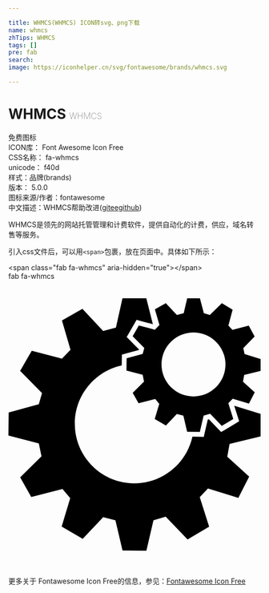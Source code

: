 ```yaml
---

title: WHMCS(WHMCS) ICON转svg、png下载
name: whmcs
zhTips: WHMCS
tags: []
pre: fab
search: 
image: https://iconhelper.cn/svg/fontawesome/brands/whmcs.svg

---
```


# WHMCS  <small style="font-size: 60%;font-weight: 100">WHMCS</small>


<div class="detail-page">
<p>
<span><span class="badge-success badge">免费图标</span> </span>
<br/>
<span>
ICON库：
<span class="badge-secondary badge">Font Awesome Icon Free</span> 
</span>
<br/>
<span>
CSS名称：
<span class="badge-secondary badge">fa-whmcs</span> 
</span>
<br/>
<span>
unicode：
<span class="badge-secondary badge">f40d</span> 
<copy-btn content='f40d' btn-title=""></copy-btn>
<copy-btn :content='String.fromCodePoint(parseInt("f40d", 16))' btn-title="复制U"></copy-btn>
</span><br/><span>样式：<span class="badge-light badge">品牌(brands)</span></span>
<br/>
<span>
版本：
<span class="badge-secondary badge">5.0.0</span> 
</span>
<br/>
<span>图标来源/作者：<span class="badge-light badge">fontawesome</span></span> 
<br/>
<span class="zh-detail">中文描述：<span class="badge-primary badge">WHMCS</span><span class="help-link"><span>帮助改进</span>(<a href="https://gitee.com/liuwave/icon-helper/edit/master/json/fontawesome/brands/whmcs.json" target="_blank" rel="noopener noreferrer">gitee</a><a href="https://github.com/liuwave/icon-helper/edit/master/json/fontawesome/brands/whmcs.json" target="_blank" rel="noopener noreferrer">github</a></span>)</span><br/>
</p>
</div><div class="description description alert alert-light">WHMCS是领先的网站托管管理和计费软件，提供自动化的计费，供应，域名转售等服务。</div>
<div class="alert alert-dark">
  <i class="fab fa-whmcs fa-xs"></i>
  <i class="fab fa-whmcs fa-sm"></i>
  <i class="fab fa-whmcs fa-lg"></i>
  <i class="fab fa-whmcs fa-2x"></i>
  <i class="fab fa-whmcs fa-3x"></i>
  <i class="fab fa-whmcs fa-5x"></i>
  <i class="fab fa-whmcs fa-7x"></i>
</div>
<div>
  <p>引入css文件后，可以用<code>&lt;span&gt;</code>包裹，放在页面中。具体如下所示：    
  </p>
  <div class="alert alert-primary" style="font-size: 14px">
    &lt;span class="fab fa-whmcs" aria-hidden="true"&gt;&lt;/span&gt;
    <copy-btn content='<span class="fab fa-whmcs" aria-hidden="true"></span>'></copy-btn>
  </div>
  <div class="alert alert-secondary">
    <i class="fab fa-whmcs"
    style="font-size: 24px"
    aria-hidden="true"></i> fab fa-whmcs
    <copy-btn content="fab fa-whmcs" btn-title="复制图标名称"></copy-btn>
  </div>
</div>
<div id="svg" class="svg-wrap">
<svg xmlns="http://www.w3.org/2000/svg" viewBox="0 0 448 512"><path d="M448 161v-21.3l-28.5-8.8-2.2-10.4 20.1-20.7L427 80.4l-29 7.5-7.2-7.5 7.5-28.2-19.1-11.6-21.3 21-10.7-3.2-7-26.4h-22.6l-6.2 26.4-12.1 3.2-19.7-21-19.4 11 8.1 27.7-8.1 8.4-28.5-7.5-11 19.1 20.7 21-2.9 10.4-28.5 7.8-.3 21.7 28.8 7.5 2.4 12.1-20.1 19.9 10.4 18.5 29.6-7.5 7.2 8.6-8.1 26.9 19.9 11.6 19.4-20.4 11.6 2.9 6.7 28.5 22.6.3 6.7-28.8 11.6-3.5 20.7 21.6 20.4-12.1-8.8-28 7.8-8.1 28.8 8.8 10.3-20.1-20.9-18.8 2.2-12.1 29.1-7zm-119.2 45.2c-31.3 0-56.8-25.4-56.8-56.8s25.4-56.8 56.8-56.8 56.8 25.4 56.8 56.8c0 31.5-25.4 56.8-56.8 56.8zm72.3 16.4l46.9 14.5V277l-55.1 13.4-4.1 22.7 38.9 35.3-19.2 37.9-54-16.7-14.6 15.2 16.7 52.5-38.3 22.7-38.9-40.5-21.7 6.6-12.6 54-42.4-.5-12.6-53.6-21.7-5.6-36.4 38.4-37.4-21.7 15.2-50.5-13.7-16.1-55.5 14.1-19.7-34.8 37.9-37.4-4.8-22.8-54-14.1.5-40.9L54 219.9l5.7-19.7-38.9-39.4L41.5 125l53.6 14.1 15.2-15.7-15.2-52 36.4-20.7 36.8 39.4L191 84l11.6-52H245l11.6 45.9L234 72l-6.3-1.7-3.3 5.7-11 19.1-3.3 5.6 4.6 4.6 17.2 17.4-.3 1-23.8 6.5-6.2 1.7-.1 6.4-.2 12.9C153.8 161.6 118 204 118 254.7c0 58.3 47.3 105.7 105.7 105.7 50.5 0 92.7-35.4 103.2-82.8l13.2.2 6.9.1 1.6-6.7 5.6-24 1.9-.6 17.1 17.8 4.7 4.9 5.8-3.4 20.4-12.1 5.8-3.5-2-6.5-6.8-21.2z"/></svg>
</div>
<detail full-name='fa-whmcs'></detail>

<Vssue title="关于“WHMCS”的评论" />
    
<div><p>更多关于  Fontawesome Icon Free的信息，参见：<a target="_blank" href="https://iconhelper.cn/fontawesome.html">Fontawesome Icon Free</a>
</p></div>
